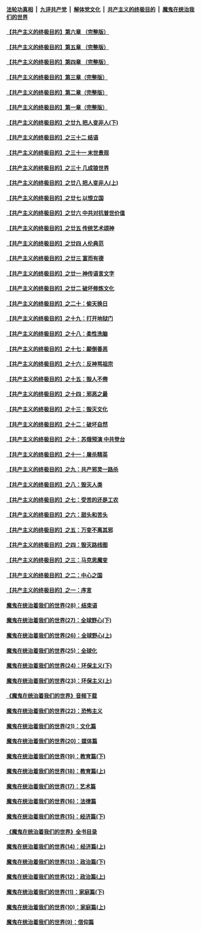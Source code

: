 ####  [法轮功真相](../../../../basic/blob/master/README.md?t=02130952) &nbsp;|&nbsp; [九评共产党](../../../../9ping.md/blob/master/README.md?t=02130952) &nbsp;|&nbsp; [解体党文化](../../../../jtdwh.md/blob/master/README.md?t=02130952)  &nbsp;|&nbsp; [共产主义的终极目的](../../../../gczydzjmd.md/blob/master/README.md?t=02130952) &nbsp;|&nbsp; [魔鬼在统治我们的世界](../../../../mgztzwmdsj.md/blob/master/README.md?t=02130952) 

#### [【共产主义的终极目的】第六章 （完整版）](../pages/nsc422/n11428913.md?t=02130952) 

#### [【共产主义的终极目的】第五章 （完整版）](../pages/nsc422/n11428912.md?t=02130952) 

#### [【共产主义的终极目的】第四章 （完整版）](../pages/nsc422/n11428907.md?t=02130952) 

#### [【共产主义的终极目的】第三章（完整版）](../pages/nsc422/n11428848.md?t=02130952) 

#### [【共产主义的终极目的】第二章（完整版）](../pages/nsc422/n11428831.md?t=02130952) 

#### [【共产主义的终极目的】第一章（完整版）](../pages/nsc422/n11417651.md?t=02130952) 

#### [【共产主义的终极目的】之廿九 把人变非人(下)](../pages/nsc422/n11344140.md?t=02130952) 

#### [【共产主义的终极目的】之三十二 结语](../pages/nsc422/n11360535.md?t=02130952) 

#### [【共产主义的终极目的】之三十一 末世景观](../pages/nsc422/n11351129.md?t=02130952) 

#### [【共产主义的终极目的】之三十 几成狼世界](../pages/nsc422/n11348280.md?t=02130952) 

#### [【共产主义的终极目的】之廿八 把人变非人(上)](../pages/nsc422/n11340492.md?t=02130952) 

#### [【共产主义的终极目的】之廿七 以恨立国](../pages/nsc422/n11336944.md?t=02130952) 

#### [【共产主义的终极目的】之廿六 中共对抗普世价值](../pages/nsc422/n11324785.md?t=02130952) 

#### [【共产主义的终极目的】之廿五 传统艺术颂神](../pages/nsc422/n11296396.md?t=02130952) 

#### [【共产主义的终极目的】之廿四 人伦典范](../pages/nsc422/n11296397.md?t=02130952) 

#### [【共产主义的终极目的】之廿三 富而有德](../pages/nsc422/n11283598.md?t=02130952) 

#### [【共产主义的终极目的】之廿一 神传语言文字](../pages/nsc422/n11263265.md?t=02130952) 

#### [【共产主义的终极目的】之廿二 破坏修炼文化](../pages/nsc422/n11245728.md?t=02130952) 

#### [【共产主义的终极目的】之二十：偷天换日](../pages/nsc422/n11238846.md?t=02130952) 

#### [【共产主义的终极目的】之十九：打开地狱门](../pages/nsc422/n11206376.md?t=02130952) 

#### [【共产主义的终极目的】之十八：柔性洗脑](../pages/nsc422/n11199994.md?t=02130952) 

#### [【共产主义的终极目的】之十七：颠倒善恶](../pages/nsc422/n11179782.md?t=02130952) 

#### [【共产主义的终极目的】之十六：反神骂祖宗](../pages/nsc422/n11166798.md?t=02130952) 

#### [【共产主义的终极目的】之十五：毁人不倦](../pages/nsc422/n11166792.md?t=02130952) 

#### [【共产主义的终极目的】之十四：邪恶之最](../pages/nsc422/n11150249.md?t=02130952) 

#### [【共产主义的终极目的】之十三：毁灭文化](../pages/nsc422/n11135227.md?t=02130952) 

#### [【共产主义的终极目的】之十二：破坏自然](../pages/nsc422/n11135214.md?t=02130952) 

#### [【共产主义的终极目的】之十：苏俄预演 中共登台](../pages/nsc422/n11118424.md?t=02130952) 

#### [【共产主义的终极目的】之十一：屠杀精英](../pages/nsc422/n11118442.md?t=02130952) 

#### [【共产主义的终极目的】之九：共产邪灵一路杀](../pages/nsc422/n11114139.md?t=02130952) 

#### [【共产主义的终极目的】之八：毁灭人类](../pages/nsc422/n11108503.md?t=02130952) 

#### [【共产主义的终极目的】之七：受苦的还是工农](../pages/nsc422/n11101809.md?t=02130952) 

#### [【共产主义的终极目的】之六：甜头和苦头](../pages/nsc422/n11096971.md?t=02130952) 

#### [【共产主义的终极目的】之五：万变不离其邪](../pages/nsc422/n11091285.md?t=02130952) 

#### [【共产主义的终极目的】之四：毁灭路线图](../pages/nsc422/n11086284.md?t=02130952) 

#### [【共产主义的终极目的】之三：马克思魔变](../pages/nsc422/n11061941.md?t=02130952) 

#### [【共产主义的终极目的】之二：中心之国](../pages/nsc422/n11047728.md?t=02130952) 

#### [【共产主义的终极目的】之一：序言](../pages/nsc422/n11086077.md?t=02130952) 

#### [魔鬼在统治着我们的世界(28)：结束语](../pages/nsc422/n10936246.md?t=02130952) 

#### [魔鬼在统治着我们的世界(27)：全球野心(下)](../pages/nsc422/n10928319.md?t=02130952) 

#### [魔鬼在统治着我们的世界(26)：全球野心(上)](../pages/nsc422/n10900318.md?t=02130952) 

#### [魔鬼在统治着我们的世界(25)：全球化](../pages/nsc422/n10788205.md?t=02130952) 

#### [魔鬼在统治着我们的世界(24)：环保主义(下)](../pages/nsc422/n10695307.md?t=02130952) 

#### [魔鬼在统治着我们的世界(23)：环保主义(上)](../pages/nsc422/n10688613.md?t=02130952) 

#### [《魔鬼在统治着我们的世界》音频下载](../pages/nsc422/n10635553.md?t=02130952) 

#### [魔鬼在统治着我们的世界(22)：恐怖主义](../pages/nsc422/n10614727.md?t=02130952) 

#### [魔鬼在统治着我们的世界(21)：文化篇](../pages/nsc422/n10597706.md?t=02130952) 

#### [魔鬼在统治着我们的世界(20)：媒体篇](../pages/nsc422/n10586579.md?t=02130952) 

#### [魔鬼在统治着我们的世界(19)：教育篇(下)](../pages/nsc422/n10564808.md?t=02130952) 

#### [魔鬼在统治着我们的世界(18)：教育篇(上)](../pages/nsc422/n10526970.md?t=02130952) 

#### [魔鬼在统治着我们的世界(17)：艺术篇](../pages/nsc422/n10499093.md?t=02130952) 

#### [魔鬼在统治着我们的世界(16)：法律篇](../pages/nsc422/n10485969.md?t=02130952) 

#### [魔鬼在统治着我们的世界(15)：经济篇(下)](../pages/nsc422/n10469975.md?t=02130952) 

#### [《魔鬼在统治着我们的世界》全书目录](../pages/nsc422/n10464261.md?t=02130952) 

#### [魔鬼在统治着我们的世界(14)：经济篇(上)](../pages/nsc422/n10457370.md?t=02130952) 

#### [魔鬼在统治着我们的世界(13)：政治篇(下)](../pages/nsc422/n10448270.md?t=02130952) 

#### [魔鬼在统治着我们的世界(12)：政治篇(上)](../pages/nsc422/n10444576.md?t=02130952) 

#### [魔鬼在统治着我们的世界(11)：家庭篇(下)](../pages/nsc422/n10440961.md?t=02130952) 

#### [魔鬼在统治着我们的世界(10)：家庭篇(上)](../pages/nsc422/n10435448.md?t=02130952) 

#### [魔鬼在统治着我们的世界(9)：信仰篇](../pages/nsc422/n10432159.md?t=02130952) 

